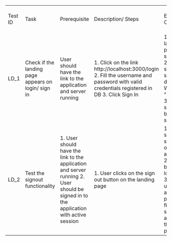 | | | | | | |
|-|-|-|-|-|-|
|Test ID|Task|Prerequisite|Description/ Steps|Expected Output|Result - Pass/ Fail|
|LD_1|Check if the landing page appears on login/ sign in|User should have the link to the application and server running|1. Click on the link http://localhost:3000/login 2. Fill the username and password with valid credentials registered in DB 3. Click Sign In|1. The landing page should load  2. The screen should display Welcome + "Username" 3. There should be a button to sign out|Pass|
|LD_2|Test the signout functionality|1. User should have the link to the application and server running 2. User should be signed in to the application with active session|1. User clicks on the sign out button on the landing page|1. The user should be signed out of the application 2. Redirect back to the login screen 3. Blank username and password fields should appear on the login page.|Pass|
